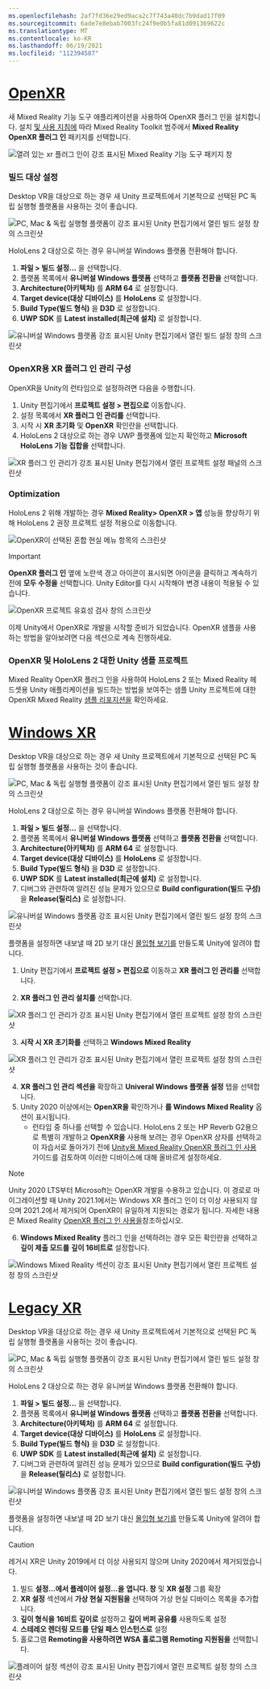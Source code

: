 ```yaml
---
ms.openlocfilehash: 2af7fd36e29ed9aca2c7f743a40dc7b9dad17f09
ms.sourcegitcommit: 6ade7e8ebab7003fc24f9e0b5fa81d091369622c
ms.translationtype: MT
ms.contentlocale: ko-KR
ms.lasthandoff: 06/19/2021
ms.locfileid: "112394587"
---
```

# <a name="openxr"></a>[OpenXR](#tab/openxr)

새 Mixed Reality 기능 도구 애플리케이션을 사용하여 OpenXR 플러그 인을 설치합니다. 설치 [및 사용 지침에](../../welcome-to-mr-feature-tool.md) 따라 Mixed Reality Toolkit 범주에서 **Mixed Reality OpenXR 플러그 인** 패키지를 선택합니다.

![열려 있는 xr 플러그 인이 강조 표시된 Mixed Reality 기능 도구 패키지 창](../../images/feature-tool-openxr.png)

### <a name="setting-your-build-target"></a>빌드 대상 설정

Desktop VR을 대상으로 하는 경우 새 Unity 프로젝트에서 기본적으로 선택된 PC 독립 실행형 플랫폼을 사용하는 것이 좋습니다.

![PC, Mac & 독립 실행형 플랫폼이 강조 표시된 Unity 편집기에서 열린 빌드 설정 창의 스크린샷](../../images/wmr-config-img-3.png)

HoloLens 2 대상으로 하는 경우 유니버설 Windows 플랫폼 전환해야 합니다.

1. **파일 > 빌드 설정...** 을 선택합니다.
2. 플랫폼 목록에서 **유니버설 Windows 플랫폼** 선택하고 **플랫폼 전환을** 선택합니다.
3. **Architecture(아키텍처)** 를 **ARM 64** 로 설정합니다.
4. **Target device(대상 디바이스)** 를 **HoloLens** 로 설정합니다.
5. **Build Type(빌드 형식)** 을 **D3D** 로 설정합니다.
6. **UWP SDK** 를 **Latest installed(최근에 설치)** 로 설정합니다.

![유니버설 Windows 플랫폼 강조 표시된 Unity 편집기에서 열린 빌드 설정 창의 스크린샷](../../images/wmr-config-img-4.png)

### <a name="configuring-xr-plugin-management-for-openxr"></a>OpenXR용 XR 플러그 인 관리 구성

OpenXR을 Unity의 런타임으로 설정하려면 다음을 수행합니다.

1. Unity 편집기에서 **프로젝트 설정 > 편집으로** 이동합니다.
2. 설정 목록에서 **XR 플러그 인 관리를** 선택합니다.
3. 시작 시 **XR 초기화** 및 **OpenXR** 확인란을 선택합니다.
4. HoloLens 2 대상으로 하는 경우 UWP 플랫폼에 있는지 확인하고 **Microsoft HoloLens 기능 집합을** 선택합니다.

![XR 플러그 인 관리가 강조 표시된 Unity 편집기에서 열린 프로젝트 설정 패널의 스크린샷](../../images/openxr-img-05.png)

### <a name="optimization"></a>Optimization

HoloLens 2 위해 개발하는 경우 **Mixed Reality> OpenXR > 앱** 성능을 향상하기 위해 HoloLens 2 권장 프로젝트 설정 적용으로 이동합니다.

![OpenXR이 선택된 혼합 현실 메뉴 항목의 스크린샷](../../images/openxr-img-08.png)

> [!IMPORTANT]
> **OpenXR 플러그 인** 옆에 노란색 경고 아이콘이 표시되면 아이콘을 클릭하고 계속하기 전에 **모두 수정을** 선택합니다. Unity Editor를 다시 시작해야 변경 내용이 적용될 수 있습니다.

![OpenXR 프로젝트 유효성 검사 창의 스크린샷](../../images/openxr-img-06.png)

이제 Unity에서 OpenXR로 개발을 시작할 준비가 되었습니다.  OpenXR 샘플을 사용하는 방법을 알아보려면 다음 섹션으로 계속 진행하세요.

### <a name="unity-sample-projects-for-openxr-and-hololens-2"></a>OpenXR 및 HoloLens 2 대한 Unity 샘플 프로젝트

Mixed Reality OpenXR 플러그 인을 사용하여 HoloLens 2 또는 Mixed Reality 헤드셋용 Unity 애플리케이션을 빌드하는 방법을 보여주는 샘플 Unity 프로젝트에 대한 OpenXR Mixed Reality [샘플 리포지션을](https://github.com/microsoft/OpenXR-Unity-MixedReality-Samples) 확인하세요.

# <a name="windows-xr"></a>[Windows XR](#tab/windowsxr)

Desktop VR을 대상으로 하는 경우 새 Unity 프로젝트에서 기본적으로 선택된 PC 독립 실행형 플랫폼을 사용하는 것이 좋습니다.

![PC, Mac & 독립 실행형 플랫폼이 강조 표시된 Unity 편집기에서 열린 빌드 설정 창의 스크린샷](../../images/wmr-config-img-3.png)

HoloLens 2 대상으로 하는 경우 유니버설 Windows 플랫폼 전환해야 합니다.

1.  **파일 > 빌드 설정...** 을 선택합니다.
2.  플랫폼 목록에서 **유니버설 Windows 플랫폼** 선택하고 **플랫폼 전환을** 선택합니다.
3.  **Architecture(아키텍처)** 를 **ARM 64** 로 설정합니다.
4.  **Target device(대상 디바이스)** 를 **HoloLens** 로 설정합니다.
5.  **Build Type(빌드 형식)** 을 **D3D** 로 설정합니다.
6.  **UWP SDK** 를 **Latest installed(최근에 설치)** 로 설정합니다.
7.  디버그와 관련하여 알려진 성능 문제가 있으므로 **Build configuration(빌드 구성)** 을 **Release(릴리스)** 로 설정합니다.

![유니버설 Windows 플랫폼 강조 표시된 Unity 편집기에서 열린 빌드 설정 창의 스크린샷](../../images/wmr-config-img-4.png)

플랫폼을 설정하면 내보낼 때 2D 보기 대신 [몰입형 보기를](../../../../design/app-views.md) 만들도록 Unity에 알려야 합니다.

1. Unity 편집기에서 **프로젝트 설정 > 편집으로** 이동하고 **XR 플러그 인 관리를** 선택합니다.

2. **XR 플러그 인 관리 설치를** 선택합니다.

![XR 플러그 인 관리가 강조 표시된 Unity 편집기에서 열린 프로젝트 설정 창의 스크린샷](../../images/wmr-config-img-5.png)

3. **시작 시 XR 초기화를** 선택하고 **Windows Mixed Reality**

![XR 플러그 인 관리가 강조 표시된 Unity 편집기에서 열린 프로젝트 설정 창의 스크린샷](../../images/wmr-config-img-7.png)

4. **XR 플러그 인 관리 섹션을** 확장하고 **Univeral Windows 플랫폼 설정** 탭을 선택합니다.
5. Unity 2020 이상에서는 **OpenXR을** 확인하거나 **를 Windows Mixed Reality** 옵션이 표시됩니다. 
    * 런타임 중 하나를 선택할 수 있습니다.  HoloLens 2 또는 HP Reverb G2용으로 특별히 개발하고 **OpenXR을** 사용해 보려는 경우 OpenXR 상자를 선택하고 이 자습서로 돌아가기 전에 [Unity용 Mixed Reality OpenXR 플러그 인 사용](../../openxr-getting-started.md) 가이드를 검토하여 이러한 디바이스에 대해 올바르게 설정하세요.

> [!NOTE]
> Unity 2020 LTS부터 Microsoft는 OpenXR 개발을 수용하고 있습니다.  이 경로로 마이그레이션할 때 Unity 2021.1에서는 Windows XR 플러그 인이 더 이상 사용되지 않으며 2021.2에서 제거되어 OpenXR이 유일하게 지원되는 경로가 됩니다. 자세한 내용은 Mixed Reality [OpenXR 플러그 인 사용을](../../openxr-getting-started.md)참조하십시오.

6. **Windows Mixed Reality** 플러그 인을 선택하려는 경우 모든 확인란을 선택하고 **깊이 제출 모드를** **깊이 16비트로** 설정합니다.

![Windows Mixed Reality 섹션이 강조 표시된 Unity 편집기에서 열린 프로젝트 설정 창의 스크린샷](../../images/wmr-config-img-8.png)

# <a name="legacy-xr"></a>[Legacy XR](#tab/legacy)

Desktop VR을 대상으로 하는 경우 새 Unity 프로젝트에서 기본적으로 선택된 PC 독립 실행형 플랫폼을 사용하는 것이 좋습니다.

![PC, Mac & 독립 실행형 플랫폼이 강조 표시된 Unity 편집기에서 열린 빌드 설정 창의 스크린샷](../../images/wmr-config-img-3.png)

HoloLens 2 대상으로 하는 경우 유니버설 Windows 플랫폼 전환해야 합니다.

1.  **파일 > 빌드 설정...** 을 선택합니다.
2.  플랫폼 목록에서 **유니버설 Windows 플랫폼** 선택하고 **플랫폼 전환을** 선택합니다.
3.  **Architecture(아키텍처)** 를 **ARM 64** 로 설정합니다.
4.  **Target device(대상 디바이스)** 를 **HoloLens** 로 설정합니다.
5.  **Build Type(빌드 형식)** 을 **D3D** 로 설정합니다.
6.  **UWP SDK** 를 **Latest installed(최근에 설치)** 로 설정합니다.
7.  디버그와 관련하여 알려진 성능 문제가 있으므로 **Build configuration(빌드 구성)** 을 **Release(릴리스)** 로 설정합니다.

![유니버설 Windows 플랫폼 강조 표시된 Unity 편집기에서 열린 빌드 설정 창의 스크린샷](../../images/wmr-config-img-4.png)

플랫폼을 설정하면 내보낼 때 2D 보기 대신 [몰입형 보기를](../../../../design/app-views.md) 만들도록 Unity에 알려야 합니다.

> [!CAUTION]
> 레거시 XR은 Unity 2019에서 더 이상 사용되지 않으며 Unity 2020에서 제거되었습니다.

1. 빌드 **설정...에서 플레이어 설정...을** **엽니다. 창** 및 **XR 설정** 그룹 확장
2. **XR 설정** 섹션에서 **가상 현실 지원됨을** 선택하여 가상 현실 디바이스 목록을 추가합니다.
3. **깊이 형식을** **16비트 깊이로** 설정하고 **깊이 버퍼 공유를** 사용하도록 설정
4. **스테레오 렌더링 모드를** **단일 패스 인스턴스로** 설정
5. 홀로그램 **Remoting을 사용하려면 WSA 홀로그램 Remoting 지원됨을** 선택합니다. 

![플레이어 설정 섹션이 강조 표시된 Unity 편집기에서 열린 프로젝트 설정 창의 스크린샷](../../images/wmr-config-img-9.png)